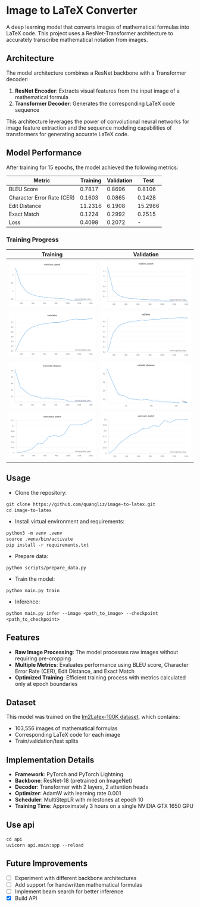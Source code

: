 # Image to LaTeX Converter

A deep learning model that converts images of mathematical formulas into LaTeX code. This project uses a ResNet-Transformer architecture to accurately transcribe mathematical notation from images.

## Architecture

The model architecture combines a ResNet backbone with a Transformer decoder:

1. **ResNet Encoder**: Extracts visual features from the input image of a mathematical formula
2. **Transformer Decoder**: Generates the corresponding LaTeX code sequence

This architecture leverages the power of convolutional neural networks for image feature extraction and the sequence modeling capabilities of transformers for generating accurate LaTeX code.

## Model Performance

After training for 15 epochs, the model achieved the following metrics:

| Metric | Training | Validation | Test |
|--------|----------|------------|------|
| BLEU Score | 0.7817 | 0.8696 | 0.8106 |
| Character Error Rate (CER) | 0.1603 | 0.0865 | 0.1428 |
| Edit Distance | 11.2316 | 6.1908 | 15.2986 |
| Exact Match | 0.1224 | 0.2992 | 0.2515 |
| Loss | 0.4098 | 0.2072 | - |

### Training Progress

| Training | Validation |
|---------------|-----------------|
| ![Training Loss](assess/train_loss_epoch.png) | ![Validation Loss](assess/val_loss_epoch.png) |
| ![Training BLEU](assess/train_bleu.png) | ![Validation BLEU](assess/val_bleu.png) |
| ![Training Edit Distance](assess/train_edit_distance.png) | ![Validation Edit Distance](assess/val_edit_distance.png) |
| ![Training Exact Match](assess/train_exact_math.png) | ![Validation Exact Match](assess/val_exact_math.png) |


## Usage
- Clone the repository:
```
git clone https://github.com/quangliz/image-to-latex.git
cd image-to-latex
```
- Install virtual environment and requirements:
```
python3 -m venv .venv
source .venv/bin/activate
pip install -r requirements.txt
```
- Prepare data:
```
python scripts/prepare_data.py
```
- Train the model:
```
python main.py train
```
- Inference:
```
python main.py infer --image <path_to_image> --checkpoint <path_to_checkpoint>
```

## Features

- **Raw Image Processing**: The model processes raw images without requiring pre-cropping
- **Multiple Metrics**: Evaluates performance using BLEU score, Character Error Rate (CER), Edit Distance, and Exact Match
- **Optimized Training**: Efficient training process with metrics calculated only at epoch boundaries

## Dataset

This model was trained on the [Im2Latex-100K dataset](https://im2markup.yuntiandeng.com/data/), which contains:
- 103,556 images of mathematical formulas
- Corresponding LaTeX code for each image
- Train/validation/test splits

## Implementation Details

- **Framework**: PyTorch and PyTorch Lightning
- **Backbone**: ResNet-18 (pretrained on ImageNet)
- **Decoder**: Transformer with 2 layers, 2 attention heads
- **Optimizer**: AdamW with learning rate 0.001
- **Scheduler**: MultiStepLR with milestones at epoch 10
- **Training Time**: Approximately 3 hours on a single NVIDIA GTX 1650 GPU

## Use api
```
cd api
uvicorn api.main:app --reload
```
## Future Improvements

- [ ] Experiment with different backbone architectures
- [ ] Add support for handwritten mathematical formulas
- [ ] Implement beam search for better inference
- [x] Build API